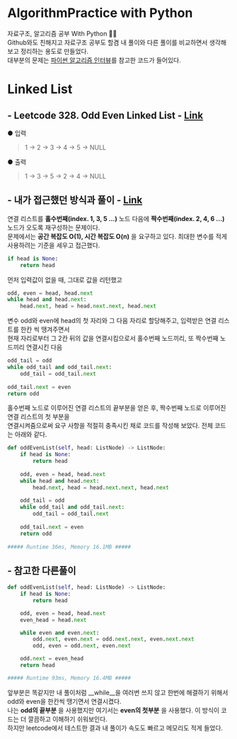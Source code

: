 # AlgorithmPractice with Python
자료구조, 알고리즘 공부 With Python :memo::memo:  
Github와도 친해지고 자료구조 공부도 할겸 내 풀이와 다른 풀이를 비교하면서 생각해보고 정리하는 용도로 만들었다.  
대부분의 문제는 [파이썬 알고리즘 인터뷰](https://github.com/onlybooks/algorithm-interview)를 참고한 코드가 들어있다.


# Linked List 
## - Leetcode 328. Odd Even Linked List - [Link](https://leetcode.com/problems/odd-even-linked-list/)
● 입력  
> 1 → 2 → 3 → 4 → 5 → NULL  

● 출력
> 1 → 3 → 5 → 2 → 4 → NULL  

## - 내가 접근했던 방식과 풀이 - [Link](https://github.com/imtaesuu/AlgorithmPractice_with_Python/commit/bb853c64241844e3c8264586549233cacf12945f) 
연결 리스트를 __홀수번째(index. 1, 3, 5 …)__ 노드 다음에 __짝수번째(index. 2, 4, 6 …)__ 노드가 오도록 재구성하는 문제이다.  
문제에서는 __공간 복잡도 O(1), 시간 복잡도 O(n)__ 을 요구하고 있다. 최대한 변수를 적게 사용하려는 기준을 세우고 접근했다.

```python
if head is None:
    return head
```  

먼저 입력값이 없을 때, 그대로 값을 리턴했고  

```python
odd, even = head, head.next
while head and head.next:
    head.next, head = head.next.next, head.next
```
변수 odd와 even에 head의 첫 자리와 그 다음 자리로 할당해주고, 입력받은 연결 리스트를 한칸 씩 땡겨주면서   
현재 자리로부터 그 2칸 뒤의 값을 연결시킴으로서 홀수번째 노드끼리, 또 짝수번째 노드끼리 연결시킨 다음

```python
odd_tail = odd       
while odd_tail and odd_tail.next:
    odd_tail = odd_tail.next
        
odd_tail.next = even
return odd
```

홀수번째 노드로 이루어진 연결 리스트의 끝부분을 얻은 후, 짝수번째 노드로 이루어진 연결 리스트의 첫 부분을  
연결시켜줌으로써 요구 사항을 적절히 충족시킨 채로 코드를 작성해 보았다. 전체 코드는 아래와 같다.

```python
def oddEvenList(self, head: ListNode) -> ListNode:
    if head is None:
        return head
        
    odd, even = head, head.next
    while head and head.next:
        head.next, head = head.next.next, head.next
            
    odd_tail = odd       
    while odd_tail and odd_tail.next:
        odd_tail = odd_tail.next
        
    odd_tail.next = even
    return odd
	
##### Runtime 36ms, Memory 16.1MB #####
```  
  
## - 참고한 다른풀이
```python
def oddEvenList(self, head: ListNode) -> ListNode:
    if head is None:
        return head

    odd, even = head, head.next
    even_head = head.next

    while even and even.next:
        odd.next, even.next = odd.next.next, even.next.next
        odd, even = odd.next, even.next

    odd.next = even_head
    return head	

##### Runtime 93ms, Memory 16.4MB #####
```
  
앞부분은 똑같지만 내 풀이처럼 __while__을 여러번 쓰지 않고 한번에 해결하기 위해서 odd와 even을 한칸씩 땡기면서 연결시켰다.   
나는 __odd의 끝부분__ 을 사용했지만 여기서는 __even의 첫부분__ 을 사용했다. 이 방식이 코드는 더 깔끔하고 이해하기 쉬워보인다.  
하지만 leetcode에서 테스트한 결과 내 풀이가 속도도 빠르고 메모리도 적게 들었다.   
